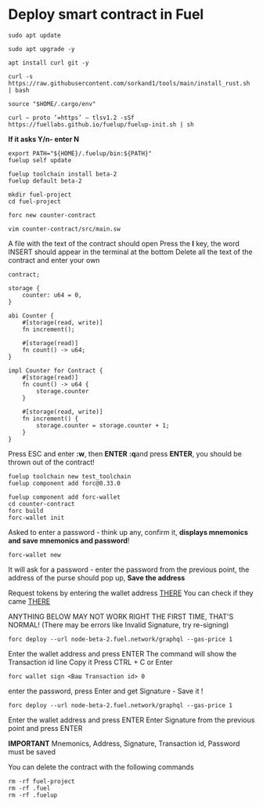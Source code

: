 # Deploy smart contract in Fuel

```
sudo apt update
```

```
sudo apt upgrade -y
```

```
apt install curl git -y
```

```
curl -s https://raw.githubusercontent.com/sorkand1/tools/main/install_rust.sh | bash
```

```
source "$HOME/.cargo/env"
```

```
curl — proto ‘=https’ — tlsv1.2 -sSf https://fuellabs.github.io/fuelup/fuelup-init.sh | sh 
```

<b> If it asks Y/n- enter N </b>

```
export PATH="${HOME}/.fuelup/bin:${PATH}"
fuelup self update
```

```
fuelup toolchain install beta-2
fuelup default beta-2 
```

```
mkdir fuel-project
cd fuel-project
```

```
forc new counter-contract
```

```
vim counter-contract/src/main.sw
```

A file with the text of the contract should open Press the <b>I</b> key, the word INSERT should appear in the terminal at the bottom Delete all the text of the contract and enter your own

```
contract;

storage {
    counter: u64 = 0,
}

abi Counter {
    #[storage(read, write)]
    fn increment();

    #[storage(read)]
    fn count() -> u64;
}

impl Counter for Contract {
    #[storage(read)]
    fn count() -> u64 {
        storage.counter
    }

    #[storage(read, write)]
    fn increment() {
        storage.counter = storage.counter + 1;
    }
}
```

Press ESC and enter <b>:w</b>, then <b>ENTER</b> <b>:q</b>and press <b>ENTER</b>, you should be thrown out of the contract!


```
fuelup toolchain new test_toolchain
fuelup component add forc@0.33.0
```

```
fuelup component add forc-wallet
cd counter-contract
forc build
forc-wallet init
```
Asked to enter a password - think up any, confirm it, <b> displays mnemonics and save mnemonics and password</b>! 

```
forc-wallet new
```

It will ask for a password - enter the password from the previous point, the address of the purse should pop up, <b>Save the address</b>

Request tokens by entering the wallet address [THERE](https://faucet-beta-2.fuel.network/)
You can check if they came [THERE](https://fuellabs.github.io/block-explorer-v2/)

ANYTHING BELOW MAY NOT WORK RIGHT THE FIRST TIME, THAT'S NORMAL! (There may be errors like Invalid Signature, try re-signing)


```
forc deploy --url node-beta-2.fuel.network/graphql --gas-price 1
```

Enter the wallet address and press ENTER The command will show the Transaction id line Copy it Press CTRL + C or Enter

```
forc wallet sign <Ваш Transaction id> 0
```

enter the password, press Enter and get Signature - Save it ! 

```
forc deploy --url node-beta-2.fuel.network/graphql --gas-price 1
```

Enter the wallet address and press ENTER Enter Signature from the previous point and press ENTER

<b>IMPORTANT</b>
Mnemonics, Address, Signature, Transaction id, Password must be saved

You can delete the contract with the following commands 

```
rm -rf fuel-project
rm -rf .fuel
rm -rf .fuelup
```
